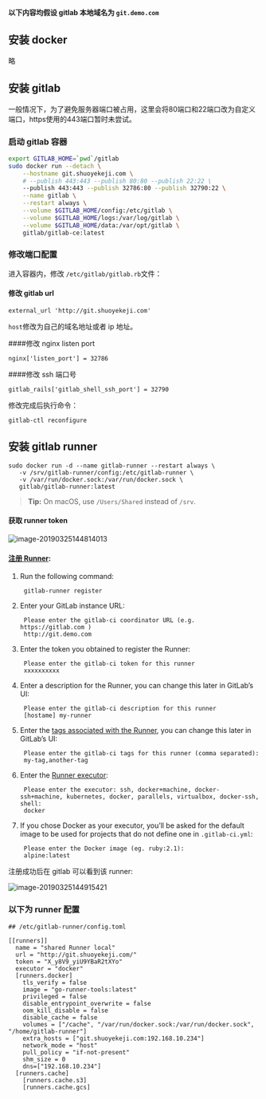 **以下内容均假设 gitlab 本地域名为 `git.demo.com`**

## 安装 docker

略

## 安装 gitlab

一般情况下，为了避免服务器端口被占用，这里会将80端口和22端口改为自定义端口，https使用的443端口暂时未尝试。

### 启动 gitlab 容器

```sh
export GITLAB_HOME=`pwd`/gitlab
sudo docker run --detach \
    --hostname git.shuoyekeji.com \
    # --publish 443:443 --publish 80:80 --publish 22:22 \
    --publish 443:443 --publish 32786:80 --publish 32790:22 \
    --name gitlab \
    --restart always \
    --volume $GITLAB_HOME/config:/etc/gitlab \
    --volume $GITLAB_HOME/logs:/var/log/gitlab \
    --volume $GITLAB_HOME/data:/var/opt/gitlab \
    gitlab/gitlab-ce:latest
```

### 修改端口配置

进入容器内，修改 `/etc/gitlab/gitlab.rb`文件：

#### 修改 gitlab url

```shell
external_url 'http://git.shuoyekeji.com'
```

`host`修改为自己的域名地址或者 ip 地址。

####修改 nginx listen port

```shell
nginx['listen_port'] = 32786
```

####修改 ssh 端口号

```shell
gitlab_rails['gitlab_shell_ssh_port'] = 32790
```

修改完成后执行命令：

```shell
gitlab-ctl reconfigure
```



## 安装 gitlab runner

```shell
sudo docker run -d --name gitlab-runner --restart always \
   -v /srv/gitlab-runner/config:/etc/gitlab-runner \
   -v /var/run/docker.sock:/var/run/docker.sock \
   gitlab/gitlab-runner:latest
```

> **Tip:** On macOS, use `/Users/Shared` instead of `/srv`.

#### 获取 runner token

![image-20190325144814013](https://tva1.sinaimg.cn/large/006tNbRwgy1gai2o2vs83j31hm0u0h4u.jpg)

#### [注册 Runner](https://docs.gitlab.com/runner/register):

1. Run the following command:

   ```
    gitlab-runner register
   ```

2. Enter your GitLab instance URL:

   ```
    Please enter the gitlab-ci coordinator URL (e.g. https://gitlab.com )
    http://git.demo.com
   ```

3. Enter the token you obtained to register the Runner:

   ```
    Please enter the gitlab-ci token for this runner
    xxxxxxxxxx
   ```

4. Enter a description for the Runner, you can change this later in GitLab’s UI:

   ```
    Please enter the gitlab-ci description for this runner
    [hostame] my-runner
   ```

5. Enter the [tags associated with the Runner](https://docs.gitlab.com/ee/ci/runners/#using-tags), you can change this later in GitLab’s UI:

   ```
    Please enter the gitlab-ci tags for this runner (comma separated):
    my-tag,another-tag
   ```

6. Enter the [Runner executor](https://docs.gitlab.com/runner/executors/README.html):

   ```
    Please enter the executor: ssh, docker+machine, docker-ssh+machine, kubernetes, docker, parallels, virtualbox, docker-ssh, shell:
    docker
   ```

7. If you chose Docker as your executor, you’ll be asked for the default image to be used for projects that do not define one in `.gitlab-ci.yml`:

   ```
    Please enter the Docker image (eg. ruby:2.1):
    alpine:latest
   ```

注册成功后在 gitlab 可以看到该 runner:

![image-20190325144915421](https://tva1.sinaimg.cn/large/006tNbRwgy1gai2o3l2ynj310y0akwh2.jpg)





### 以下为 runner 配置

```
## /etc/gitlab-runner/config.toml

[[runners]]
  name = "shared Runner local"
  url = "http://git.shuoyekeji.com/"
  token = "X_y8V9_yiU9YBaR2tXYo"
  executor = "docker"
  [runners.docker]
    tls_verify = false
    image = "go-runner-tools:latest"
    privileged = false
    disable_entrypoint_overwrite = false
    oom_kill_disable = false
    disable_cache = false
    volumes = ["/cache", "/var/run/docker.sock:/var/run/docker.sock", "/home/gitlab-runner"]
    extra_hosts = ["git.shuoyekeji.com:192.168.10.234"]
    network_mode = "host"
    pull_policy = "if-not-present"
    shm_size = 0
    dns=["192.168.10.234"]
  [runners.cache]
    [runners.cache.s3]
    [runners.cache.gcs]
```


